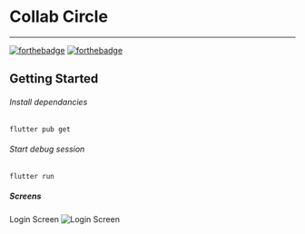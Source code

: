 # Collab Circle
------
[![forthebadge](https://forthebadge.com/images/badges/built-for-android.svg)](https://forthebadge.com)  [![forthebadge](https://forthebadge.com/images/badges/built-with-love.svg)](https://forthebadge.com)
## Getting Started

###### Install dependancies
```
flutter pub get
```

###### Start debug session
```
flutter run
```

##### Screens 
Login Screen
![Login Screen]()